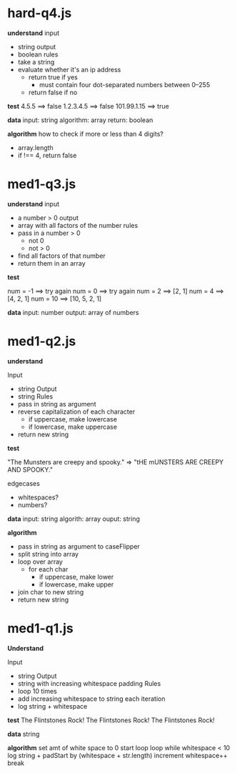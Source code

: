 # hard-q4.js

**understand**
input   
  * string
output
  * boolean
rules
  * take a string
  * evaluate whether it's an ip address
    * return true if yes
      * must contain four dot-separated numbers between 0–255
    * return false if no

**test**
4.5.5 ==> false
1.2.3.4.5 ==> false
101.99.1.15 ==> true

**data**
input: string
algorithm: array
return: boolean

**algorithm**
how to check if more or less than 4 digits?
  * array.length
  * if !== 4, return false



# med1-q3.js

**understand**
input
  * a number > 0
output
  * array with all factors of the number
rules
  * pass in a number > 0
    * not 0
    * not > 0
  * find all factors of that number
  * return them in an array

**test**

num = -1 ==> try again
num = 0  ==> try again
num = 2  ==> [2, 1]
num = 4 ==> [4, 2, 1]
num = 10 ==> [10, 5, 2, 1]

**data**
input: number
output: array of numbers




# med1-q2.js

**understand**

Input
  * string
Output
  * string
Rules
  * pass in string as argument
  * reverse capitalization of each character
    * if uppercase, make lowercase
    * if lowercase, make uppercase
  * return new string

**test**

 "The Munsters are creepy and spooky." => "tHE mUNSTERS ARE CREEPY AND SPOOKY."

edgecases
  * whitespaces?
  * numbers?


**data**
input: string
algorith: array
ouput: string

**algorithm**

* pass in string as argument to caseFlipper
* split string into array
* loop over array
  * for each char
    * if uppercase, make lower
    * if lowercase, make upper
* join char to new string
* return new string



# med1-q1.js

**Understand**

Input
  * string
Output
  * string with increasing whitespace padding
Rules
  * loop 10 times
  * add increasing whitespace to string each iteration
  * log string + whitespace

**test**
The Flintstones Rock!
 The Flintstones Rock!
  The Flintstones Rock!

**data**
string

**algorithm**
set amt of white space to 0
start loop
  loop while whitespace < 10
  log string + padStart by (whitespace + str.length)
  increment whitespace++
break
